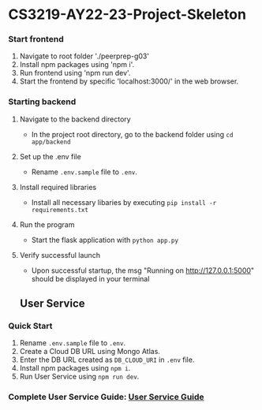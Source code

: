 # CS3219-AY22-23-Project-Skeleton


### Start frontend
1. Navigate to root folder './peerprep-g03'
2. Install npm packages using 'npm i'.
3. Run frontend using 'npm run dev'.
4. Start the frontend by specific 'localhost:3000/' in the web browser.


### Starting backend
1. Navigate to the backend directory
    - In the project root directory, go to the backend folder using `cd app/backend`
2. Set up the .env file
    - Rename `.env.sample` file to `.env`.
3. Install required libraries
    - Install all necessary libaries by executing `pip install -r requirements.txt`
4.  Run the program
    - Start the flask application with `python app.py`
5. Verify successful launch 
    - Upon successful startup, the msg "Running on http://127.0.0.1:5000" should be displayed in your terminal


    ## User Service

### Quick Start
1. Rename `.env.sample` file to `.env`.
2. Create a Cloud DB URL using Mongo Atlas.
3. Enter the DB URL created as `DB_CLOUD_URI` in `.env` file.
4. Install npm packages using `npm i`.
5. Run User Service using `npm run dev`.

### Complete User Service Guide: [User Service Guide](./user-service/README.md)
